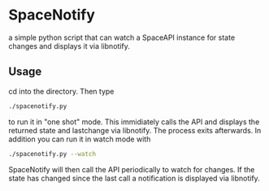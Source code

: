 SpaceNotify
===========

a simple python script that can watch a SpaceAPI instance for state changes and
displays it via libnotify.

## Usage
cd into the directory. Then type
```bash
./spacenotify.py
```
to run it in "one shot" mode. This immidiately calls the API and displays the
returned state and lastchange via libnotify. The process exits afterwards. In
addition you can run it in watch mode with
```bash
./spacenotify.py --watch
```
SpaceNotify will then call the API periodically to watch for changes. If the
state has changed since the last call a notification is displayed via
libnotify.
